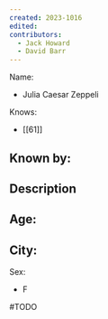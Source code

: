 ```yaml
---
created: 2023-1016
edited:
contributors:
  - Jack Howard
  - David Barr
---
```


Name:
- Julia Caesar Zeppeli

Knows:
- [[61]]

Known by:
- 

Description
- 

Age:
- 
City:
- 
Sex:
- F


#TODO